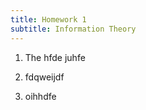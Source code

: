 ```yaml
---
title: Homework 1
subtitle: Information Theory
---
```


1. The hfde juhfe

2. fdqweijdf

3. oihhdfe
